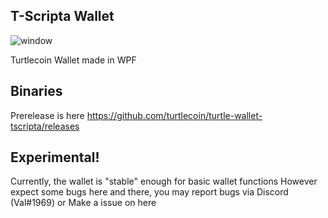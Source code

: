 ## T-Scripta Wallet
![window](https://i.imgur.com/MoCLMNn.png)

Turtlecoin Wallet made in WPF

## Binaries
Prerelease is here
https://github.com/turtlecoin/turtle-wallet-tscripta/releases
## Experimental!
Currently, the wallet is "stable" enough for basic wallet functions
However expect some bugs here and there, you may report bugs via Discord (Val#1969) or Make a issue on here
